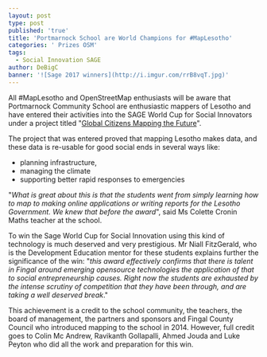 ```yaml
---
layout: post
type: post
published: 'true'
title: 'Portmarnock School are World Champions for #MapLesotho'
categories: ' Prizes OSM'
tags:
  - Social Innovation SAGE
author: DeBigC
banner: '![Sage 2017 winners](http://i.imgur.com/rrB8vqT.jpg)'
---
```

All #MapLesotho and OpenStreetMap enthusiasts will be aware that Portmarnock Community School are enthusiastic mappers of Lesotho and have entered their activities  into the SAGE World Cup for Social Innovators under a project titled "[Global Citizens Mapping the Future](https://twitter.com/globalcitmtf?lang=en)". 

The project that was entered proved that mapping Lesotho makes data, and these data is re-usable for good social ends in several ways like: 
- planning infrastructure, 
- managing the climate
- supporting better rapid responses to emergencies 

"*What is great about this is that the students went from simply learning how to map to making online applications or writing reports for the Lesotho Government. We knew that before the award*", said Ms Colette Cronin Maths teacher at the school.

To win the Sage World Cup for Social Innovation using this kind of technology is much deserved and very prestigious. Mr Niall FitzGerald, who is the Development Education mentor for these students explains further the significance of the win: "*this award effectively confirms that there is talent in Fingal around emerging opensource technologies the application of that to social entrepreneurship causes. Right now the students are exhausted by the intense scrutiny of competition that they have been through, and are taking a well deserved break*."

This achievement is a credit to the school community, the teachers, the board of management, the partners and sponsors and Fingal County Council who introduced mapping to the school in 2014. However, full credit goes to Colin Mc Andrew, Ravikanth Gollapalli, Ahmed Jouda and Luke Peyton who did all the work and preparation for this win. 









